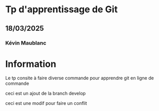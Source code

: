 # Tp d'apprentissage de Git
## 18/03/2025
### Kévin Maublanc

# Information

Le tp consite à faire diverse commande pour apprendre git en ligne de commande

ceci est un ajout de la branch develop

ceci est une modif pour faire un conflit